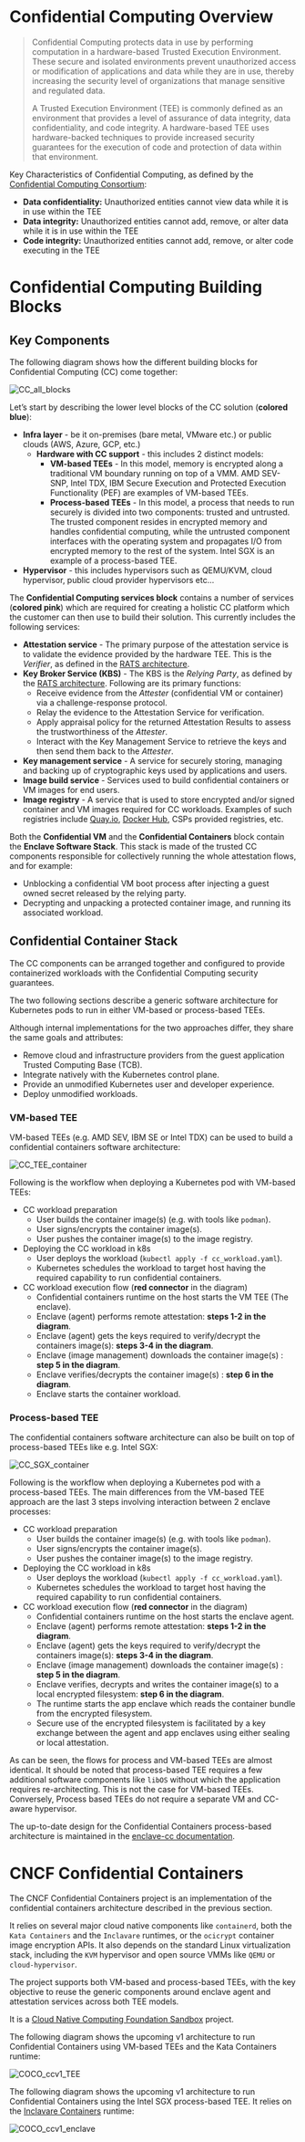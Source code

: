 # Confidential Computing Overview

> Confidential Computing protects data in use by performing computation in a
> hardware-based Trusted Execution Environment.
> These secure and isolated environments prevent unauthorized access or
> modification of applications and data while they are in use, thereby increasing
> the security level of organizations that manage sensitive and regulated data.
>
> A Trusted Execution Environment (TEE) is commonly defined as an environment that
> provides a level of assurance of data integrity, data confidentiality, and code
> integrity. A hardware-based TEE uses hardware-backed techniques to provide
> increased security guarantees for the execution of code and protection of data
> within that environment.

Key Characteristics of Confidential Computing, as defined by the
[Confidential Computing Consortium](https://confidentialcomputing.io/wp-content/uploads/sites/85/2021/03/confidentialcomputing_outreach_whitepaper-8-5x11-1.pdf):

- **Data confidentiality:** Unauthorized entities cannot view data while it is
  in use within the TEE
- **Data integrity:** Unauthorized entities cannot add, remove, or alter data
  while it is in use within the TEE
- **Code integrity:** Unauthorized entities cannot add, remove, or alter code
  executing in the TEE

# Confidential Computing Building Blocks

## Key Components

The following diagram shows how the different building blocks for Confidential
Computing (CC) come together:

![CC_all_blocks](https://github.com/confidential-containers/documentation/blob/main/images/CC_all_blocks.jpg)

Let’s start by describing the lower level blocks of the CC solution
(**colored blue**):

- **Infra layer** - be it on-premises (bare metal, VMware etc.) or public clouds
  (AWS, Azure, GCP, etc.)
  - **Hardware with CC support** - this includes 2 distinct models:
    - **VM-based TEEs**  - In this model, memory is encrypted along a
      traditional VM boundary running on top of a VMM. AMD SEV-SNP, Intel TDX,
      IBM Secure Execution and Protected Execution Functionality (PEF) are
      examples of VM-based TEEs.
    - **Process-based TEEs** - In this model, a process that needs to run
      securely is divided into two components: trusted and untrusted.
      The trusted component resides in encrypted memory and handles confidential
      computing, while the untrusted component interfaces with the operating
      system and propagates I/O from encrypted memory to the rest of the system.
      Intel SGX is an example of a process-based TEE.
- **Hypervisor** - this includes hypervisors such as QEMU/KVM, cloud hypervisor,
  public cloud provider hypervisors etc...

The **Confidential Computing services block** contains a number of services
(**colored pink**) which are required for creating a holistic CC platform which
the customer can then use to build their solution. This currently includes the
following services:

- **Attestation service** -  The primary purpose of the attestation service is
  to validate the evidence provided by the hardware TEE. This is the *Verifier*,
  as defined in the [RATS architecture](https://www.rfc-editor.org/rfc/rfc9334).
- **Key Broker Service (KBS)** -  The KBS is the *Relying Party*, as defined by
  the [RATS architecture](https://www.rfc-editor.org/rfc/rfc9334).
  Following are its primary functions:
  - Receive evidence from the *Attester* (confidential VM or container) via a
    challenge-response protocol.
  - Relay the evidence to the Attestation Service for verification.
  - Apply appraisal policy for the returned Attestation Results to assess the
    trustworthiness of the *Attester*.
  - Interact with the Key Management Service to retrieve the keys and then
    send them back to the *Attester*.
- **Key management service** - A service for securely storing, managing and
  backing up of cryptographic keys used by applications and users.
- **Image build service** - Services used to build confidential containers or VM
  images for end users.
- **Image registry** - A service that is used to store encrypted and/or signed
  container and VM images required for CC workloads. Examples of such registries
  include [Quay.io](https://quay.io/), [Docker Hub](https://hub.docker.com/),
  CSPs provided registries, etc.

Both the **Confidential VM** and the **Confidential Containers** block contain
the **Enclave Software Stack**. This stack is made of the trusted CC components
responsible for collectively running the whole attestation flows, and for
example:
- Unblocking a confidential VM boot process after injecting a guest owned secret
  released by the relying party.
- Decrypting and unpacking a protected container image, and running its
  associated  workload.

## Confidential Container Stack

The CC components can be arranged together and configured to provide
containerized workloads with the Confidential Computing security guarantees.

The two following sections describe a generic software architecture for
Kubernetes pods to run in either VM-based or process-based TEEs.

Although internal implementations for the two approaches differ, they share the
same goals and attributes:

- Remove cloud and infrastructure providers from the guest application Trusted
  Computing Base (TCB).
- Integrate natively with the Kubernetes control plane.
- Provide an unmodified Kubernetes user and developer experience.
- Deploy unmodified workloads.

### VM-based TEE

VM-based TEEs (e.g. AMD SEV, IBM SE or Intel TDX) can be used to build a
confidential containers software architecture:

![CC_TEE_container](https://github.com/confidential-containers/documentation/blob/main/images/CC_TEE_container.jpg)

Following is the workflow when deploying a Kubernetes pod with VM-based TEEs:

- CC workload preparation
  - User builds the container image(s) (e.g. with tools like `podman`).
  - User signs/encrypts the container image(s).
  - User pushes the container image(s) to the image registry.
- Deploying the CC workload in k8s
  - User deploys the workload (`kubectl apply -f cc_workload.yaml`).
  - Kubernetes schedules the workload to target host having the required
    capability to run confidential containers.
- CC workload execution flow (**red connector** in the diagram)
  - Confidential containers runtime on the host starts the VM TEE (The enclave).
  - Enclave (agent) performs remote attestation: **steps 1-2 in the diagram**.
  - Enclave (agent) gets the keys required to verify/decrypt the containers
    image(s):  **steps 3-4 in the diagram**.
  - Enclave (image management) downloads the container image(s) : **step 5 in
    the diagram**.
  - Enclave verifies/decrypts the container image(s) : **step 6 in the diagram**.
  - Enclave starts the container workload.

### Process-based TEE

The confidential containers software architecture can also be built on top of
process-based TEEs like e.g. Intel SGX:

![CC_SGX_container](https://github.com/confidential-containers/documentation/blob/main/images/CC_SGX_container.jpg)

Following is the workflow when deploying a Kubernetes pod with a process-based
TEEs. The main differences from the VM-based TEE approach are the last 3 steps
involving interaction between 2 enclave processes:

- CC workload preparation
  - User builds the container image(s) (e.g. with tools like `podman`).
  - User signs/encrypts the container image(s).
  - User pushes the container image(s) to the image registry.
- Deploying the CC workload in k8s
  - User deploys the workload (`kubectl apply -f cc_workload.yaml`).
  - Kubernetes schedules the workload to target host having the required
    capability to run confidential containers.
- CC workload execution flow (**red connector** in the diagram)
  - Confidential containers runtime on the host starts the enclave agent.
  - Enclave (agent) performs remote attestation: **steps 1-2 in the diagram**.
  - Enclave (agent) gets the keys required to verify/decrypt the containers
    image(s): **steps 3-4 in the diagram**.
  - Enclave (image management) downloads the container image(s) : **step 5 in
    the diagram**.
  - Enclave verifies, decrypts and writes the container image(s) to a local
    encrypted filesystem: **step 6 in the diagram**.
  - The runtime starts the app enclave which reads the container bundle from the
    encrypted filesystem.
  - Secure use of the encrypted filesystem is facilitated by a key exchange
    between the agent and app enclaves using either sealing or local attestation.

As can be seen, the flows for process and VM-based TEEs are almost identical. It
should be noted that process-based TEE requires a few additional software
components like `libOS` without which the application requires re-architecting.
This is not the case for VM-based TEEs. Conversely, Process based TEEs do not
require a separate VM and CC-aware hypervisor.

The up-to-date design for the Confidential Containers process-based architecture
is maintained in the [enclave-cc documentation](https://github.com/confidential-containers/enclave-cc/blob/main/docs/design.md).

# CNCF Confidential Containers

The CNCF Confidential Containers project is an implementation of the
confidential containers architecture described in the previous section.

It relies on several major cloud native components like `containerd`, both the
`Kata Containers` and the `Inclavare` runtimes, or the `ocicrypt` container
image encryption APIs.
It also depends on the standard Linux virtualization stack, including the `KVM`
hypervisor and open source VMMs like `QEMU` or `cloud-hypervisor`.

The project supports both VM-based and process-based TEEs, with the key
objective to reuse the generic components around enclave agent and attestation
services across both TEE models.

It is a [Cloud Native Computing Foundation Sandbox](https://www.cncf.io/projects/confidential-containers/)
project.

The following diagram shows the upcoming v1 architecture to run Confidential
Containers using VM-based TEEs and the Kata Containers runtime:

![COCO_ccv1_TEE](https://github.com/confidential-containers/documentation/blob/main/images/COCO_ccv1_TEE.jpg)

The following diagram shows the upcoming v1 architecture to run Confidential
Containers using the Intel SGX process-based TEE. It relies on the
[Inclavare Containers](https://github.com/inclavare-containers/inclavare-containers)
runtime:

![COCO_ccv1_enclave](https://github.com/confidential-containers/documentation/blob/main/images/COCO_ccv1_enclave.jpg)
